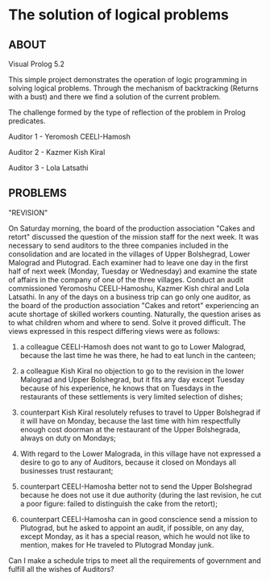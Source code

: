 # The solution of logical problems

ABOUT
-----

Visual Prolog 5.2

This simple project demonstrates the operation of logic programming in 
solving logical problems. Through the mechanism of backtracking 
(Returns with a bust) and there we find a solution of the current problem.

The challenge formed by the type of reflection of the problem in Prolog 
predicates.


Auditor 1 - Yeromosh CEELI-Hamosh

Auditor 2 - Kazmer Kish Kiral

Auditor 3 - Lola Latsathi

PROBLEMS
--------

"REVISION"

On Saturday morning, the board of the production association "Cakes and retort"
 discussed the question of the mission staff for the next week. It was 
necessary to send auditors to the three companies included in the consolidation
 and are located in the villages of Upper Bolshegrad, Lower Malograd and 
Plutograd. Each examiner had to leave one day in the first half of next week 
(Monday, Tuesday or Wednesday) and examine the state of affairs in the company 
of one of the three villages. Conduct an audit commissioned Yeromoshu 
CEELI-Hamoshu, Kazmer Kish chiral and Lola Latsathi. In any of the days on a 
business trip can go only one auditor, as the board of the production 
association "Cakes and retort" experiencing an acute shortage of skilled 
workers counting. Naturally, the question arises as to what children whom 
and where to send. Solve it proved difficult. The views expressed in this 
respect differing views were as follows:

1) a colleague CEELI-Hamosh does not want to go to Lower Malograd, because 
the last time he was there, he had to eat lunch in the canteen;

2) a colleague Kish Kiral no objection to go to the revision in the lower 
Malograd and Upper Bolshegrad, but it fits any day except Tuesday because 
of his experience, he knows that on Tuesdays in the restaurants of these 
settlements is very limited selection of dishes;

3) counterpart Kish Kiral resolutely refuses to travel to Upper Bolshegrad 
if it will have on Monday, because the last time with him respectfully enough 
cost doorman at the restaurant of the Upper Bolshegrada, always on duty on 
Mondays;

4) With regard to the Lower Malograda, in this village have not expressed a 
desire to go to any of Auditors, because it closed on Mondays all businesses 
trust restaurant;

5) counterpart CEELI-Hamosha better not to send the Upper Bolshegrad because 
he does not use it due authority (during the last revision, he cut a poor 
figure: failed to distinguish the cake from the retort);

6) counterpart CEELI-Hamosha can in good conscience send a mission to 
Plutograd, but he asked to appoint an audit, if possible, on any day, 
except Monday, as it has a special reason, which he would not like to 
mention, makes for He traveled to Plutograd Monday junk. 

Can I make a schedule trips to meet all the requirements of government and 
fulfill all the wishes of Auditors?
